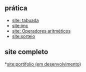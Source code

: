 


## prática 

* [site: tabuada](https://leandroluizpereira.github.io/site-tabuada/)
* [site:imc]()
* [site: Operadores aritméticos]()
* [site:sorteio]()

## site completo 
*[site:portifolio (em desenvolvimento](https://leandroluizpereira.github.io/site-portifolio-le/))
 
